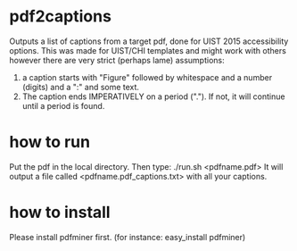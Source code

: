 # pdf2captions
Outputs a list of captions from a target pdf, done for UIST 2015 accessibility options. 
This was made for UIST/CHI templates and might work with others however there are very strict (perhaps lame) assumptions:
1. a caption starts with "Figure" followed by whitespace and a number (digits) and a ":" and some text.
2. The caption ends IMPERATIVELY on a period ("."). If not, it will continue until a period is found.

# how to run
Put the pdf in the local directory. 
Then type:
./run.sh <pdfname.pdf>
It will output a file called <pdfname.pdf_captions.txt> with all your captions.

# how to install
Please install pdfminer first. (for instance: easy_install pdfminer)

